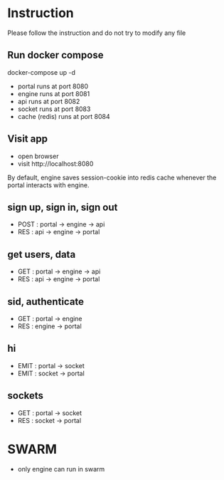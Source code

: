 # Instruction

Please follow the instruction and do not try to modify any file

## Run docker compose
docker-compose up -d

- portal runs at port 8080
- engine runs at port 8081
- api runs at port 8082
- socket runs at port 8083
- cache (redis) runs at port 8084

## Visit app
- open browser
- visit http://localhost:8080

By default, engine saves session-cookie into redis cache whenever the portal interacts with engine.

## sign up, sign in, sign out
- POST  : portal -> engine -> api
- RES   : api -> engine -> portal

## get users, data
- GET   : portal -> engine -> api
- RES   : api -> engine -> portal

## sid, authenticate
- GET   : portal -> engine
- RES   : engine -> portal

## hi
- EMIT  : portal -> socket
- EMIT  : socket -> portal

## sockets
- GET   : portal -> socket
- RES   : socket -> portal

# SWARM
- only engine can run in swarm